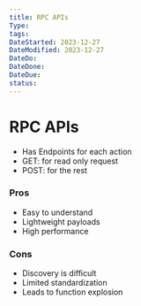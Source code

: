 ```yaml
---
title: RPC APIs
Type:
tags:
DateStarted: 2023-12-27
DateModified: 2023-12-27
DateDo:
DateDone:
DateDue:
status:
---
```


# RPC APIs

- Has Endpoints for each action
- GET: for read only request
- POST: for the rest

### Pros

- Easy to understand
- Lightweight payloads
- High performance

### Cons

- Discovery is difficult
- Limited standardization
- Leads to function explosion
